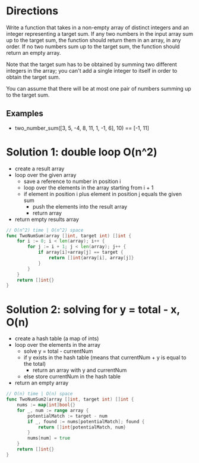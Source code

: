 # Directions

Write a function that takes in a non-empty array of distinct integers and an
integer representing a target sum. If any two numbers in the input array sum
up to the target sum, the function should return them in an array, in any
order. If no two numbers sum up to the target sum, the function should return
an empty array.

Note that the target sum has to be obtained by summing two different integers
in the array; you can't add a single integer to itself in order to obtain the
target sum.

You can assume that there will be at most one pair of numbers summing up to
the target sum.

## Examples

- two_number_sum([3, 5, -4, 8, 11, 1, -1, 6], 10) == [-1, 11]

# Solution 1: double loop O(n^2)

- create a result array
- loop over the given array
	- save a reference to number in position i
	- loop over the elements in the array starting from i + 1
	- if element in position i plus element in position j equals the given sum
		- push the elements into the result array
		- return array
- return empty results array

```go
// O(n^2) time | O(n^2) space
func TwoNumSum(array []int, target int) []int {
	for i := 0; i < len(array); i++ {
		for j := i + 1; j < len(array); j++ {
			if array[i]+array[j] == target {
				return []int{array[i], array[j]}
			}
		}
	}
	return []int{}
}
```

# Solution 2: solving for y = total - x, O(n)

- create a hash table (a map of ints)
- loop over the elements in the array
	- solve y = total - currentNum
	- if y exists in the hash table (means that currentNum + y is equal to the total)
		- return an array with y and currentNum
	- else store currentNum in the hash table
- return an empty array

```go
// O(n) time | O(n) space
func TwoNumSum2(array []int, target int) []int {
	nums := map[int]bool{}
	for _, num := range array {
		potentialMatch := target - num
		if _, found := nums[potentialMatch]; found {
			return []int{potentialMatch, num}
		}
		nums[num] = true
	}
	return []int{}
}
```